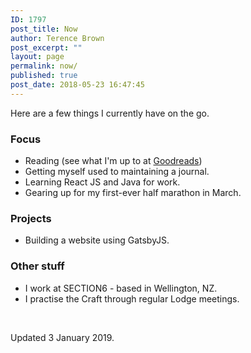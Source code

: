 ```yaml
---
ID: 1797
post_title: Now
author: Terence Brown
post_excerpt: ""
layout: page
permalink: now/
published: true
post_date: 2018-05-23 16:47:45
---
```

<p>Here are a few things I currently have on the go.</p>
<h3>Focus</h3>
<ul>
<li>Reading (see what I'm up to at <a href="https://www.goodreads.com/review/list/64097178-terence-brown?shelf=currently-reading">Goodreads</a>)</li>
<li>Getting myself used to maintaining a journal.</li>
<li>Learning React JS and Java for work.</li>
<li>Gearing up for my first-ever half marathon in March.</li>
</ul>
<h3>Projects</h3>
<ul>
<li>Building a website using GatsbyJS.</li>
</ul>
<h3>Other stuff</h3>
<ul>
<li>I work at SECTION6 - based in Wellington, NZ.</li>
<li>I practise the Craft through regular Lodge meetings.</li>
</ul>
<p> </p>
<p>Updated 3 January 2019.</p>

<!-- wp:paragraph -->
<p></p>
<!-- /wp:paragraph -->
